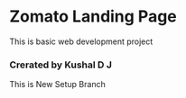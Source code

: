 # Zomato Landing Page
This is basic web development project

### Crerated by Kushal D J
This is New Setup Branch
